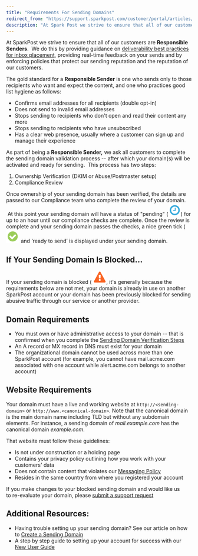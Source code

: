 ```yaml
---
title: "Requirements For Sending Domains"
redirect_from: "https://support.sparkpost.com/customer/portal/articles/2661031-requirements-for-sending-domains"
description: "At Spark Post we strive to ensure that all of our customers are Responsible Senders We do this by providing guidance on udeliverability best practices for inbox placement u providing real time feedback on your sends and by enforcing policies that protect our sending reputation and the reputation of our..."
---
```


At SparkPost we strive to ensure that all of our customers are **Responsible Senders**.  We do this by providing guidance on [deliverability best practices for inbox placement](https://support.sparkpost.com/customer/portal/articles/2396826), providing real-time feedback on your sends and by enforcing policies that protect our sending reputation and the reputation of our customers.

The gold standard for a **Responsible Sender** is one who sends only to those recipients who want and expect the content, and one who practices good list hygiene as follows:

* Confirms email addresses for all recipients (double opt-in)
* Does not send to invalid email addresses
* Stops sending to recipients who don't open and read their content any more
* Stops sending to recipients who have unsubscribed
* Has a clear web presence, usually where a customer can sign up and manage their experience

As part of being a **Responsible Sender,** we ask all customers to complete the sending domain validation process -- after which your domain(s) will be activated and ready for sending.  This process has two steps:

1. Ownership Verification (DKIM or Abuse/Postmaster setup)
1. Compliance Review

Once ownership of your sending domain has been verified, the details are passed to our Compliance team who complete the review of your domain.  At this point your sending domain will have a status of "pending" (![](media/requirements-for-sending-domains/pending-icon.png)) for up to an hour until our compliance checks are complete. Once the review is complete and your sending domain passes the checks, a nice green tick (![](media/requirements-for-sending-domains/green-tick.png) and ‘ready to send’ is displayed under your sending domain.

## If Your Sending Domain Is Blocked...

If your sending domain is blocked (![](media/requirements-for-sending-domains/Screen_Shot_2016-12-09_at_12.08.26_PM_original.png), it's generally because the requirements below are not met, your domain is already in use on another SparkPost account or your domain has been previously blocked for sending abusive traffic through our service or another provider.

## Domain Requirements

* You must own or have administrative access to your domain -- that is confirmed when you complete the <u>[Sending Domain Verification Steps](https://support.sparkpost.com/customer/portal/articles/1933360)</u>
* An A record or MX record in DNS must exist for your domain
* The organizational domain cannot be used across more than one SparkPost account (for example, you cannot have mail.acme.com associated with one account while alert.acme.com belongs to another account)

## Website Requirements  

Your domain must have a live and working website at `http://<sending-domain>` or `http://www.<canonical-domain>`. Note that the canonical domain is the main domain name including TLD but without any subdomain elements. For instance, a sending domain of *mail.example.com* has the canonical domain *example.com*.

That website must follow these guidelines:

* Is not under construction or a holding page
* Contains your privacy policy outlining how you work with your customers' data
* Does not contain content that violates our [Messaging Policy](https://www.sparkpost.com/policies/messaging/)
* Resides in the same country from where you registered your account

If you make changes to your blocked sending domain and would like us to re-evaluate your domain, please [submit a support request](http://support.sparkpost.com/customer/portal/emails/new?email[subject]=Web:Reevaluate%20Sending%20Domain)

## Additional Resources:

* Having trouble setting up your sending domain? See our article on how to [Create a Sending Domain](https://support.sparkpost.com/customer/en/portal/articles/1933318-creating-sending-domains)
* A step by step guide to setting up your account for success with our [New User Guide](https://support.sparkpost.com/customer/en/portal/articles/2472157-sparkpost-new-user-guide)
